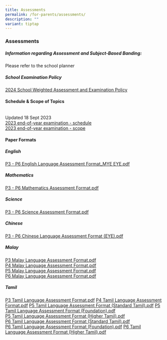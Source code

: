 ```yaml
---
title: Assessments
permalink: /for-parents/assessments/
description: ""
variant: tiptap
---
```

<h3>Assessments</h3>
<h5>Information regarding Assessment and Subject-Based Banding:</h5>
<p>Please refer to the school planner</p>
<h5>School Examination Policy</h5>
<p><a href="/files/2024_School_Weighted_Assessment_and_Examination_Policy.pdf" rel="noopener noreferrer nofollow" target="_blank">2024 School Weighted Assessment and Examination Policy</a>
</p>
<h4>Schedule &amp; Scope of Topics</h4>
<p>
<br>Updated 18 Sept 2023
<br><a href="/files/2023%20end-of-year%20examination%20-%20schedule.pdf" rel="noopener noreferrer nofollow" target="_blank">2023 end-of-year examination - schedule</a>
<br><a href="/files/2023%20end-of-year%20examination%20-%20scope.pdf" rel="noopener noreferrer nofollow" target="_blank">2023 end-of-year examination - scope</a>
</p>
<h4>Paper Formats</h4>
<h5>English</h5>
<p><a href="/files/a4.pdf" rel="noopener noreferrer nofollow" target="_blank">P3 - P6 English Language Assessment Format_MYE EYE.pdf</a>
</p>
<h5>Mathematics</h5>
<p><a href="/files/a5.pdf" rel="noopener noreferrer nofollow" target="_blank">P3 - P6 Mathematics Assessment Format.pdf</a> &nbsp;</p>
<h5>Science</h5>
<p><a href="/files/a6.pdf" rel="noopener noreferrer nofollow" target="_blank">P3 - P6 Science Assessment Format.pdf</a>
</p>
<h5>Chinese</h5>
<p><a href="/files/a7.pdf" rel="noopener noreferrer nofollow" target="_blank">P3 - P6 Chinese Language Assessment Format (EYE).pdf</a>
</p>
<h5>Malay</h5>
<p><a href="/files/a8.pdf" rel="noopener noreferrer nofollow" target="_blank">P3 Malay Language Assessment Format.pdf</a>
<br><a href="/files/a9.pdf" rel="noopener noreferrer nofollow" target="_blank">P4 Malay Language Assessment Format.pdf</a>
<br><a href="/files/a10.pdf" rel="noopener noreferrer nofollow" target="_blank">P5 Malay Language Assessment Format.pdf</a>
<br><a href="/files/a11.pdf" rel="noopener noreferrer nofollow" target="_blank">P6 Malay Language Assessment Format.pdf</a>
</p>
<h5>Tamil</h5>
<p><a href="/files/a12.pdf" rel="noopener noreferrer nofollow" target="_blank">P3 Tamil Language Assessment Format.pdf</a> 
<a href="/files/a13.pdf" rel="noopener noreferrer nofollow" target="_blank">P4 Tamil Language Assessment Format.pdf</a> <a href="/files/a14.pdf" rel="noopener noreferrer nofollow" target="_blank">P5 Tamil Language Assessment Format (Standard Tamil).pdf</a> 
<a href="/files/a15.pdf" rel="noopener noreferrer nofollow" target="_blank">P5 Tamil Language Assessment Format (Foundation).pdf</a>&nbsp;
<br><a href="/files/a16.pdf" rel="noopener noreferrer nofollow" target="_blank">P5 Tamil Language Assessment Format (Higher Tamil).pdf</a> &nbsp;
<br><a href="/files/a17.pdf" rel="noopener noreferrer nofollow" target="_blank">P6 Tamil Language Assessment Format (Standard Tamil).pdf</a>
<br><a href="/files/a18.pdf" rel="noopener noreferrer nofollow" target="_blank">P6 Tamil Language Assessment Format (Foundation).pdf</a> 
<a href="/files/a19.pdf" rel="noopener noreferrer nofollow" target="_blank">P6 Tamil Language Assessment Format (Higher Tamil).pdf</a>
</p>